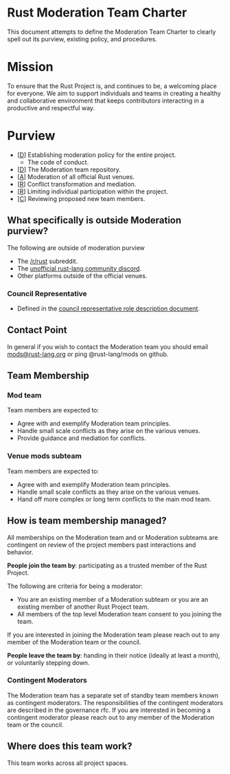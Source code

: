 # Rust Moderation Team Charter

This document attempts to define the Moderation Team Charter to clearly spell out its purview, existing policy, and procedures. 

# Mission

To ensure that the Rust Project is, and continues to be, a welcoming place for everyone. We aim to support individuals and teams in creating a healthy and collaborative environment that keeps contributors interacting in a productive and respectful way.

# Purview

* [[D]] Establishing moderation policy for the entire project.
    * The code of conduct.
* [[D]] The Moderation team repository.
* [[A]] Moderation of all official Rust venues.
* [[R]] Conflict transformation and mediation.
* [[R]] Limiting individual participation within the project.
* [[C]] Reviewing proposed new team members.

## What specifically is outside Moderation purview?

The following are outside of moderation purview
* The [/r/rust] subreddit.
* The [unofficial rust-lang community discord].
* Other platforms outside of the official venues.

### Council Representative

* Defined in the [council representative role description document].

## Contact Point

In general if you wish to contact the Moderation team you should email [mods@rust-lang.org] or ping @rust-lang/mods on github.

## Team Membership

### Mod team

Team members are expected to:

* Agree with and exemplify Moderation team principles.
* Handle small scale conflicts as they arise on the various venues.
* Provide guidance and mediation for conflicts.

### Venue mods subteam

Team members are expected to:

* Agree with and exemplify Moderation team principles.
* Handle small scale conflicts as they arise on the various venues.
* Hand off more complex or long term conflicts to the main mod team.

## How is team membership managed?

All memberships on the Moderation team and or Moderation subteams are contingent on review of the project members past interactions and behavior. 

**People join the team by**: participating as a trusted member of the Rust Project.

The following are criteria for being a moderator:

* You are an existing member of a Moderation subteam or you are an existing member of another Rust Project team.
* All members of the top level Moderation team consent to you joining the team.

If you are interested in joining the Moderation team please reach out to any member of the Moderation team or the council.

**People leave the team by**: handing in their notice (ideally at least a month), or voluntarily stepping down.

### Contingent Moderators

The Moderation team has a separate set of standby team members known as contingent moderators. The responsibilities of the contingent moderators are described in the governance rfc. If you are interested in becoming a contingent moderator please reach out to any member of the Moderation team or the council.

## Where does this team work?

This team works across all project spaces. 

[D]: ../../common/darci.md#decision-maker
[A]: ../../common/darci.md#accountable-for-results
[R]: ../../common/darci.md#responsible-for-work
[C]: ../../common/darci.md#consulted-for-input
[/r/rust]: https://old.reddit.com/r/rust/
[unofficial rust-lang community discord]: https://discord.gg/rust-lang-community
[mods@rust-lang.org]: mailto:mods@rust-lang.org
[https://github.com/rust-lang/team]: https://github.com/rust-lang/team
[council representative role description document]:  https://hackmd.io/vYh6LE4jRC-4phNjHfYuCA?view
